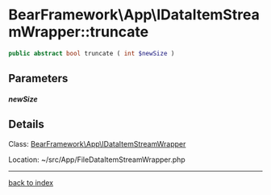 # BearFramework\App\IDataItemStreamWrapper::truncate

```php
public abstract bool truncate ( int $newSize )
```

## Parameters

##### newSize

## Details

Class: [BearFramework\App\IDataItemStreamWrapper](bearframework.app.idataitemstreamwrapper.class.md)

Location: ~/src/App/FileDataItemStreamWrapper.php

---

[back to index](index.md)

